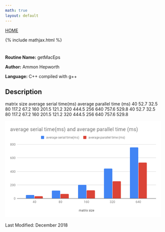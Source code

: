 ```yaml
---
math: true
layout: default
---
```

<a href="https://ammonhepworth.github.io/MATH4610/index">HOME</a>

{% include mathjax.html %}

# 

**Routine Name:** getMacEps

**Author:** Ammon Hepworth

**Language:** C++ compiled with g++


## Description

matrix size     average serial time(ms)       average parallel time (ms)
40              52.7                          32.5
80              117.2                         67.2
160             201.5                         121.2
320             444.5                         256
640             757.6                         529.8
40              52.7                          32.5
80              117.2                         67.2
160             201.5                         121.2
320             444.5                         256
640             757.6                         529.8

![Timings](https://github.com/AmmonHepworth/MATH4610/raw/master/hw6/powerIter/times.png "Timings")


Last Modified: December 2018

